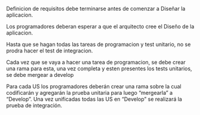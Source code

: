 Definicion de requisitos debe terminarse antes de comenzar a Diseñar la aplicacion.

Los programadores deberan esperar a que el arquitecto cree el Diseño de la aplicacion.

Hasta que se hagan todas las tareas de programacion y test unitario, no se prodra hacer el test de integracion.

Cada vez que se vaya a hacer una tarea de programacion, se debe crear una rama para esta, una vez completa y esten presentes los tests unitarios, se debe mergear a develop

Para cada US los programadores deberán crear una rama sobre la cual codificarán y
agregarán la prueba unitaria para luego “mergearla” a “Develop”. Una vez unificadas todas
las US en “Develop” se realizará la prueba de integración. 